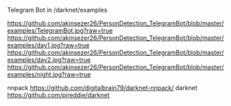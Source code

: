 
Telegram Bot in /darknet/examples

https://github.com/akinsezer26/PersonDetection_TelegramBot/blob/master/examples/TelegramBot.jpg?raw=true
https://github.com/akinsezer26/PersonDetection_TelegramBot/blob/master/examples/day1.jpg?raw=true
https://github.com/akinsezer26/PersonDetection_TelegramBot/blob/master/examples/day2.jpg?raw=true
https://github.com/akinsezer26/PersonDetection_TelegramBot/blob/master/examples/night.jpg?raw=true






nnpack https://github.com/digitalbrain79/darknet-nnpack/
darknet https://github.com/pjreddie/darknet
